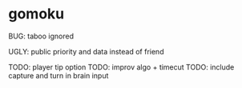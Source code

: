# gomoku

BUG: taboo ignored

UGLY: public priority and data instead of friend

TODO: player tip option
TODO: improv algo + timecut
TODO: include capture and turn in brain input